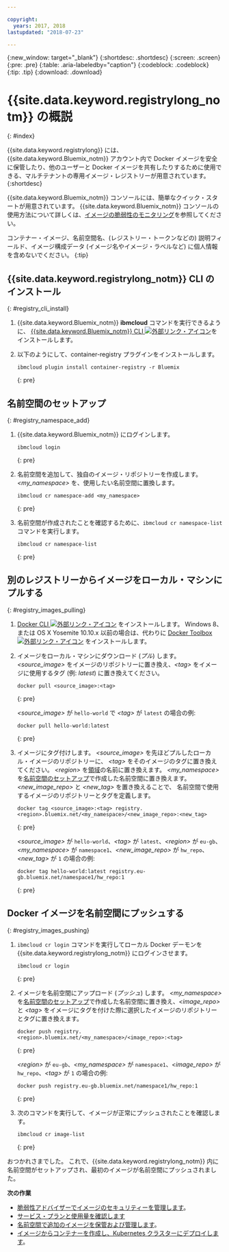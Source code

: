 ```yaml
---

copyright:
  years: 2017, 2018
lastupdated: "2018-07-23"

---
```


{:new_window: target="_blank"}
{:shortdesc: .shortdesc}
{:screen: .screen}
{:pre: .pre}
{:table: .aria-labeledby="caption"}
{:codeblock: .codeblock}
{:tip: .tip}
{:download: .download}



# {{site.data.keyword.registrylong_notm}} の概説
{: #index}

{{site.data.keyword.registrylong}} には、{{site.data.keyword.Bluemix_notm}} アカウント内で Docker イメージを安全に保管したり、他のユーザーと Docker イメージを共有したりするために使用できる、マルチテナントの専用イメージ・レジストリーが用意されています。
{:shortdesc}

{{site.data.keyword.Bluemix_notm}} コンソールには、簡単なクイック・スタートが用意されています。 {{site.data.keyword.Bluemix_notm}} コンソールの使用方法について詳しくは、[イメージの脆弱性のモニタリング](registry_ui.html)を参照してください。

コンテナー・イメージ、名前空間名、(レジストリー・トークンなどの) 説明フィールド、イメージ構成データ (イメージ名やイメージ・ラベルなど) に個人情報を含めないでください。
{:tip}



## {{site.data.keyword.registrylong_notm}} CLI のインストール
{: #registry_cli_install}

1.  {{site.data.keyword.Bluemix_notm}} **ibmcloud** コマンドを実行できるように、 [{{site.data.keyword.Bluemix_notm}} CLI ![外部リンク・アイコン](../../icons/launch-glyph.svg "外部リンク・アイコン")](http://clis.ng.bluemix.net/ui/home.html)をインストールします。
2.  以下のようにして、container-registry プラグインをインストールします。

    ```
    ibmcloud plugin install container-registry -r Bluemix
    ```
    {: pre}


## 名前空間のセットアップ
{: #registry_namespace_add}

1.  {{site.data.keyword.Bluemix_notm}} にログインします。

    ```
    ibmcloud login
    ```
    {: pre}

2.  名前空間を追加して、独自のイメージ・リポジトリーを作成します。 _&lt;my_namespace&gt;_ を、使用したい名前空間に置換します。

    ```
    ibmcloud cr namespace-add <my_namespace>
    ```
    {: pre}

3.  名前空間が作成されたことを確認するために、`ibmcloud cr namespace-list` コマンドを実行します。

    ```
    ibmcloud cr namespace-list
    ```
    {: pre}



## 別のレジストリーからイメージをローカル・マシンにプルする
{: #registry_images_pulling}

1.  [Docker CLI ![外部リンク・アイコン](../../icons/launch-glyph.svg "外部リンク・アイコン")](https://www.docker.com/community-edition#/download) をインストールします。 Windows 8、または OS X Yosemite 10.10.x 以前の場合は、代わりに [Docker Toolbox ![外部リンク・アイコン](../../icons/launch-glyph.svg "外部リンク・アイコン")](https://www.docker.com/products/docker-toolbox) をインストールします。

2.  イメージをローカル・マシンにダウンロード (_プル_) します。 _&lt;source_image&gt;_ をイメージのリポジトリーに置き換え、_&lt;tag&gt;_ をイメージに使用するタグ (例: _latest_) に置き換えてください。

    ```
    docker pull <source_image>:<tag>
    ```
    {: pre}

    _&lt;source_image&gt;_ が `hello-world` で _&lt;tag&gt;_ が `latest` の場合の例:

    ```
    docker pull hello-world:latest
    ```
    {: pre}

3.  イメージにタグ付けします。 _&lt;source_image&gt;_ を先ほどプルしたローカル・イメージのリポジトリーに、
_&lt;tag&gt;_ をそのイメージのタグに置き換えてください。 _&lt;region&gt;_ を[領域](registry_overview.html#registry_regions)の名前に置き換えます。 _&lt;my_namespace&gt;_ を[名前空間のセットアップ](index.html#registry_namespace_add)で作成した名前空間に置き換えます。 _&lt;new_image_repo&gt;_ と _&lt;new_tag&gt;_ を置き換えることで、
名前空間で使用するイメージのリポジトリーとタグを定義します。

    ```
    docker tag <source_image>:<tag> registry.<region>.bluemix.net/<my_namespace>/<new_image_repo>:<new_tag>
    ```
    {: pre}

    _&lt;source_image&gt;_ が `hello-world`、_&lt;tag&gt;_ が `latest`、_&lt;region&gt;_ が `eu-gb`、_&lt;my_namespace&gt;_ が `namespace1`、_&lt;new_image_repo&gt;_ が `hw_repo`、_&lt;new_tag&gt;_ が `1` の場合の例:

    ```
    docker tag hello-world:latest registry.eu-gb.bluemix.net/namespace1/hw_repo:1
    ```
    {: pre}



## Docker イメージを名前空間にプッシュする
{: #registry_images_pushing}

1.  `ibmcloud cr login` コマンドを実行してローカル Docker デーモンを {{site.data.keyword.registrylong_notm}} にログインさせます。

    ```
    ibmcloud cr login
    ```
    {: pre}

2.  イメージを名前空間にアップロード (_プッシュ_) します。 _&lt;my_namespace&gt;_ を[名前空間のセットアップ](index.html#registry_namespace_add)で作成した名前空間に置き換え、_&lt;image_repo&gt;_ と _&lt;tag&gt;_ をイメージにタグを付けた際に選択したイメージのリポジトリーとタグに置き換えます。

    ```
    docker push registry.<region>.bluemix.net/<my_namespace>/<image_repo>:<tag>
    ```
    {: pre}

    _&lt;region&gt;_ が `eu-gb`、_&lt;my_namespace&gt;_ が `namespace1`、_&lt;image_repo&gt;_ が `hw_repo`、_&lt;tag&gt;_ が `1` の場合の例:

    ```
    docker push registry.eu-gb.bluemix.net/namespace1/hw_repo:1
    ```
    {: pre}

3.  次のコマンドを実行して、イメージが正常にプッシュされたことを確認します。

    ```
    ibmcloud cr image-list
    ```
    {: pre}


おつかれさまでした。 これで、{{site.data.keyword.registrylong_notm}} 内に名前空間がセットアップされ、最初のイメージが名前空間にプッシュされました。


**次の作業**

-   [脆弱性アドバイザーでイメージのセキュリティーを管理します](../va/va_index.html)。
-   [サービス・プランと使用量を確認します](registry_overview.html#registry_plans)
-   [名前空間で追加のイメージを保管および管理します](registry_images_.html)。
-   [イメージからコンテナーを作成し、Kubernetes クラスターにデプロイします](../../containers/cs_clusters.html)。


